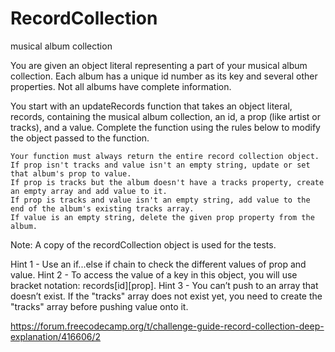 # RecordCollection
musical album collection

You are given an object literal representing a part of your musical album collection. Each album has a unique id number as its key and several other properties. Not all albums have complete information.

You start with an updateRecords function that takes an object literal, records, containing the musical album collection, an id, a prop (like artist or tracks), and a value. Complete the function using the rules below to modify the object passed to the function.

    Your function must always return the entire record collection object.
    If prop isn't tracks and value isn't an empty string, update or set that album's prop to value.
    If prop is tracks but the album doesn't have a tracks property, create an empty array and add value to it.
    If prop is tracks and value isn't an empty string, add value to the end of the album's existing tracks array.
    If value is an empty string, delete the given prop property from the album.

Note: A copy of the recordCollection object is used for the tests.

Hint 1 - Use an if...else if chain to check the different values of prop and value.
Hint 2 - To access the value of a key in this object, you will use bracket notation: records[id][prop].
Hint 3 - You can’t push to an array that doesn’t exist. If the "tracks" array does not exist yet, you need to create the "tracks" array before pushing value onto it.

https://forum.freecodecamp.org/t/challenge-guide-record-collection-deep-explanation/416606/2

